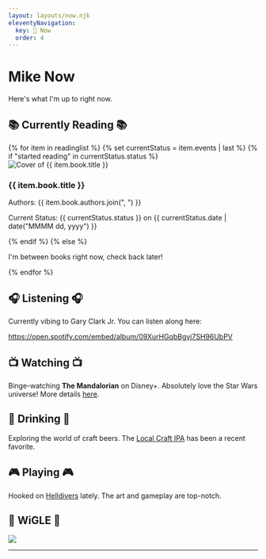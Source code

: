 ```yaml
---
layout: layouts/now.njk
eleventyNavigation:
  key: 📌 Now
  order: 4
---
```


# Mike Now

Here's what I'm up to right now.

## 📚 Currently Reading 📚

<section class="activity-section reading-list">
  <div class="books-grid">
    {% for item in readinglist %}
      {% set currentStatus = item.events | last %}
      {% if "started reading" in currentStatus.status %}
        <div class="book">
          <img src="{{ item.book.cover }}" alt="Cover of {{ item.book.title }}">
          <div class="book-info">
            <h3>{{ item.book.title }}</h3>
            <p>Authors: {{ item.book.authors.join(", ") }}</p>
            <p>Current Status: {{ currentStatus.status }} on {{ currentStatus.date | date("MMMM dd, yyyy") }}</p>
          </div>
        </div>
      {% endif %}
    {% else %}
      <p>I'm between books right now, check back later!</p>
    {% endfor %}
  </div>
</section>

## 🎧 Listening 🎧

Currently vibing to Gary Clark Jr. You can listen along here:

https://open.spotify.com/embed/album/09XurHGqbBgvj7SH96UbPV

## 📺 Watching 📺

Binge-watching **The Mandalorian** on Disney+. Absolutely love the Star Wars universe! More details [here](#).

## 🍻 Drinking 🍻

Exploring the world of craft beers. The [Local Craft IPA](#) has been a recent favorite.

## 🎮 Playing 🎮

Hooked on [Helldivers](#) lately. The art and gameplay are top-notch.

## 🛜 WiGLE 🛜

<img border="0" src="https://wigle.net/bi/DCvuUkQ2MgkDGpCEUm_7ow.png">

---